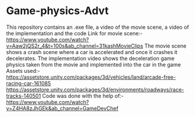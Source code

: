 # Game-physics-Advt

This repository contains an .exe file, a video of the movie scene, a video of the implementation and the code
Link for movie scene:-https://www.youtube.com/watch?v=Aaw2jQS2r_4&t=100s&ab_channel=31kashMovieClips
The movie scene shows a crash scene where a car is accelerated and once it crashes it decelerates.
The implementation video shows the deceleration game physics taken from the movie and implemented into the car in the game
Assets used:- https://assetstore.unity.com/packages/3d/vehicles/land/arcade-free-racing-car-161085
              https://assetstore.unity.com/packages/3d/environments/roadways/race-tracks-140501
Code was done with the help of:- https://www.youtube.com/watch?v=Z4HA8zJhGEk&ab_channel=GameDevChef

